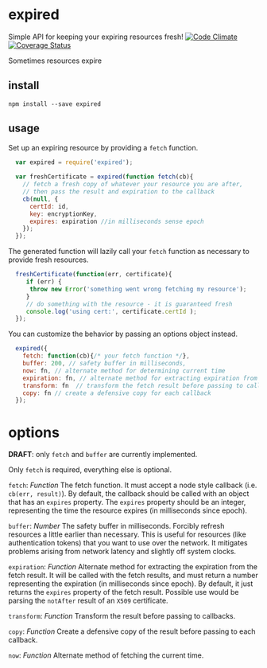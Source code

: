 # expired
Simple API for keeping your expiring resources fresh! 
[![Code Climate](https://codeclimate.com/github/jamestalmage/expired/badges/gpa.svg)](https://codeclimate.com/github/jamestalmage/expired)
[![Coverage Status](https://coveralls.io/repos/jamestalmage/expired/badge.svg?branch=master)](https://coveralls.io/r/jamestalmage/expired?branch=master)

Sometimes resources expire

## install
`npm install --save expired`

## usage

Set up an expiring resource by providing a `fetch` function.

```javascript
  var expired = require('expired');
  
  var freshCertificate = expired(function fetch(cb){
    // fetch a fresh copy of whatever your resource you are after,
    // then pass the result and expiration to the callback
    cb(null, {
      certId: id,
      key: encryptionKey,
      expires: expiration //in milliseconds sense epoch
    });
  });
```

The generated function will lazily call your `fetch` function as necessary to provide fresh resources.

```javascript
  freshCertificate(function(err, certificate){
     if (err) {
      throw new Error('something went wrong fetching my resource');
     }
     // do something with the resource - it is guaranteed fresh
     console.log('using cert:', certificate.certId );
  });
```

You can customize the behavior by passing an options object instead.

```javascript
  expired({
    fetch: function(cb){/* your fetch function */},
    buffer: 200, // safety buffer in milliseconds,
    now: fn, // alternate method for determining current time
    expiration: fn, // alternate method for extracting expiration from fetch result
    transform: fn  // transform the fetch result before passing to callbacks
    copy: fn // create a defensive copy for each callback
  });
```

# options

**DRAFT**: only `fetch` and `buffer` are currently implemented.

Only `fetch` is required, everything else is optional.

`fetch`: _Function_
         The fetch function. 
         It must accept a node style callback (i.e. `cb(err, result)`).
         By default, the callback should be called with an object that has an `expires` property.
         The `expires` property should be an integer, representing the time the resource expires 
         (in milliseconds since epoch).
         
`buffer`: _Number_
         The safety buffer in milliseconds.
         Forcibly refresh resources a little earlier than necessary.
         This is useful for resources (like authentication tokens) that you want to use over the network. 
         It mitigates problems arising from network latency and slightly off system clocks.

`expiration`: _Function_
         Alternate method for extracting the expiration from the fetch result.
         It will be called with the fetch results, and must return a number representing the expiration 
         (in milliseconds since epoch).
         By default, it just returns the `expires` property of the fetch result.
         Possible use would be parsing the `notAfter` result of an `X509` certificate.

`transform`: _Function_
         Transform the result before passing to callbacks.
         
`copy`: _Function_
         Create a defensive copy of the result before passing to each callback.
         
`now`: _Function_
         Alternate method of fetching the current time.